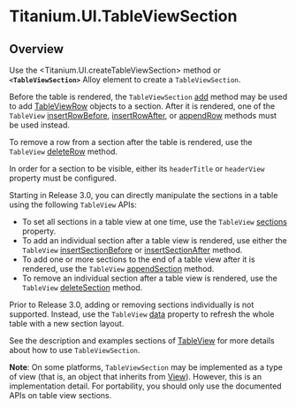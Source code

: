 # Titanium.UI.TableViewSection

<TypeHeader/>

## Overview

Use the <Titanium.UI.createTableViewSection> method or **`<TableViewSection>`** Alloy element to
create a `TableViewSection`.

Before the table is rendered, the `TableViewSection` [add](Titanium.UI.TableViewSection.add)
method may be used to add [TableViewRow](Titanium.UI.TableViewRow) objects to a section. After
it is rendered, one of the `TableView` [insertRowBefore](Titanium.UI.TableView.insertRowBefore),
[insertRowAfter](Titanium.UI.TableView.insertRowAfter), or
[appendRow](Titanium.UI.TableView.appendRow) methods must be used instead.

To remove a row from a section after the table is rendered, use the `TableView`
[deleteRow](Titanium.UI.TableView.deleteRow) method.

In order for a section to be visible, either its `headerTitle` or `headerView` property must be
configured.

Starting in Release 3.0, you can directly manipulate the sections in a table using the
following `TableView` APIs:

* To set all sections in a table view at one time, use the `TableView`
[sections](Titanium.UI.TableView.sections) property.
* To add an individual section after a table view is rendered, use either the `TableView`
[insertSectionBefore](Titanium.UI.TableView.insertSectionBefore)
or [insertSectionAfter](Titanium.UI.TableView.insertSectionAfter) method.
* To add one or more sections to the end of a table view after it is rendered, use the `TableView`
[appendSection](Titanium.UI.TableView.appendSection) method.
* To remove an individual section after a table view is rendered, use the `TableView`
[deleteSection](Titanium.UI.TableView.deleteSection) method.

Prior to Release 3.0, adding or removing sections individually is not supported. Instead, use the
`TableView` [data](Titanium.UI.TableView.data) property to refresh the whole table with a
new section layout.

See the description and examples sections of [TableView](Titanium.UI.TableView) for more details
about how to use `TableViewSection`.

**Note**: On some platforms, `TableViewSection` may be implemented as a type of view
(that is, an object that inherits from [View](Titanium.UI.View)). However, this is an
implementation detail. For portability, you should only use the documented APIs on
table view sections.

<ApiDocs/>
